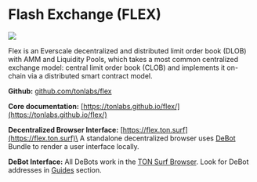 # Flash Exchange (FLEX)

![](.gitbook/assets/flexlogo-black\_m.png)

Flex is an Everscale decentralized and distributed limit order book (DLOB) with AMM and Liquidity Pools, which takes a most common centralized exchange model: central limit order book (CLOB) and implements it on-chain via a distributed smart contract model.

**Github:** [github.com/tonlabs/flex](https://github.com/tonlabs/flex)

**Core documentation:** [https://tonlabs.github.io/flex/](https://tonlabs.github.io/flex/)

**Decentralized Browser Interface:** [https://flex.ton.surf](https://flex.ton.surf)\
A standalone decentralized browser uses [DeBot](https://github.com/tonlabs/debots) Bundle to render a user interface locally.

**DeBot Interface:** All DeBots work in the [TON Surf Browser](https://ton.surf). Look for DeBot addresses in [Guides](broken-reference) section.
